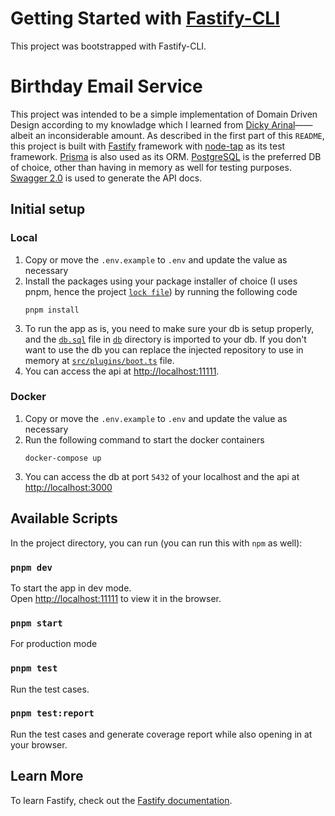 # Getting Started with [Fastify-CLI](https://www.npmjs.com/package/fastify-cli)

This project was bootstrapped with Fastify-CLI.

# Birthday Email Service

This project was intended to be a simple implementation of Domain Driven Design according to my knowladge which I learned from [Dicky Arinal](https://github.com/arinal)——albeit an inconsiderable amount. As described in the first part of this `README`, this project is built with [Fastify](https://www.fastify.io/) framework with [node-tap](https://node-tap.org/) as its test framework. [Prisma](https://www.prisma.io/) is also used as its ORM. [PostgreSQL](https://www.postgresql.org/) is the preferred DB of choice, other than having in memory as well for testing purposes. [Swagger 2.0](https://github.com/fastify/fastify-swagger) is used to generate the API docs.

## Initial setup

### Local
1. Copy or move the `.env.example` to `.env` and update the value as necessary
2. Install the packages using your package installer of choice (I uses pnpm, hence the project [`lock file`](./pnpm-lock.yaml)) by running the following code
    ```
    pnpm install
    ```
3. To run the app as is, you need to make sure your db is setup properly, and the [`db.sql`](./db/db.sql) file in [`db`](./db) directory is imported to your db. If you don't want to use the db you can replace the injected repository to use in memory at [`src/plugins/boot.ts`](./src/plugins/boot.ts#L15) file.
4. You can access the api at [http://localhost:11111](http://localhost:11111).

### Docker
1. Copy or move the `.env.example` to `.env` and update the value as necessary
2. Run the following command to start the docker containers
    ````
    docker-compose up
    ````
3. You can access the db at port `5432` of your localhost and the api at [http://localhost:3000](http://localhost:3000)

## Available Scripts

In the project directory, you can run (you can run this with `npm` as well):

### `pnpm dev`

To start the app in dev mode.\
Open [http://localhost:11111](http://localhost:11111) to view it in the browser.

### `pnpm start`

For production mode

### `pnpm test`

Run the test cases.

### `pnpm test:report`

Run the test cases and generate coverage report while also opening in at your browser.

## Learn More

To learn Fastify, check out the [Fastify documentation](https://www.fastify.io/docs/latest/).
